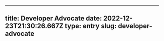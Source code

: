 
---
title: Developer Advocate 
date: 2022-12-23T21:30:26.667Z
type: entry
slug: developer-advocate
---

